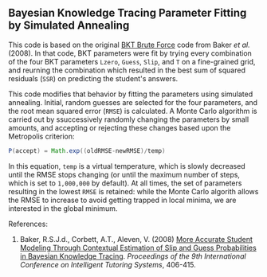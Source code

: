 ## Bayesian Knowledge Tracing Parameter Fitting by Simulated Annealing

This code is based on the original [BKT Brute Force](http://www.columbia.edu/~rsb2162/BKT-BruteForce.zip) code from Baker _et al._ (2008).  In that code, BKT parameters were fit by trying every combination of the four BKT parameters `Lzero`, `Guess`, `Slip`, and `T` on a fine-grained grid, and reurning the combination which resulted in the best sum of squared residuals (`SSR`) on predicting the student's answers.

This code modifies that behavior by fitting the parameters using simulated annealing.  Initial, random guesses are selected for the four parameters, and the root mean squared error (`RMSE`) is calculated.  A Monte Carlo algorithm is carried out by ssuccessively randomly changing the parameters by small amounts, and accepting or rejecting these changes based upon the Metropolis criterion:

```java
P(accept) = Math.exp((oldRMSE-newRMSE)/temp)
```

In this equation, `temp` is a virtual temperature, which is slowly decreased until the RMSE stops changing (or until the maximum number of steps, which is set to `1,000,000` by default).  At all times, the set of parameters resulting in the lowest `RMSE` is retained: while the Monte Carlo algorith allows the RMSE to increase to avoid getting trapped in local minima, we are interested in the global minimum.

References:  
1.	Baker, R.S.J.d., Corbett, A.T., Aleven, V. (2008) [More Accurate Student Modeling Through Contextual Estimation of Slip and Guess Probabilities in Bayesian Knowledge Tracing](http://dl.acm.org/citation.cfm?id=1426036). _Proceedings of the 9th International Conference on Intelligent Tutoring Systems_, 406-415.
